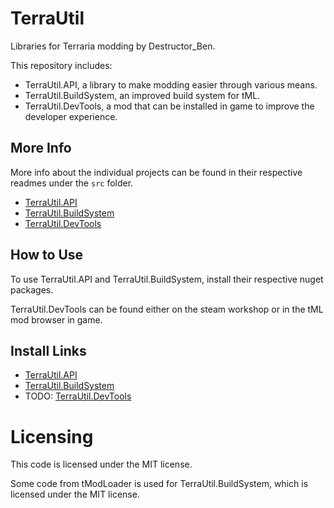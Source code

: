 ﻿# TerraUtil

Libraries for Terraria modding by Destructor_Ben.

This repository includes:
- TerraUtil.API, a library to make modding easier through various means.
- TerraUtil.BuildSystem, an improved build system for tML.
- TerraUtil.DevTools, a mod that can be installed in game to improve the developer experience.

## More Info

More info about the individual projects can be found in their respective readmes under the `src` folder.
- [TerraUtil.API](https://github.com/Destructor-Ben/TerraUtil/blob/main/src/TerraUtil.API/README.md)
- [TerraUtil.BuildSystem](https://github.com/Destructor-Ben/TerraUtil/blob/main/src/TerraUtil.BuildSystem/README.md)
- [TerraUtil.DevTools](https://github.com/Destructor-Ben/TerraUtil/blob/main/src/TerraUtil.DevTools/README.md)

## How to Use

To use TerraUtil.API and TerraUtil.BuildSystem, install their respective nuget packages.

TerraUtil.DevTools can be found either on the steam workshop or in the tML mod browser in game.

## Install Links

- [TerraUtil.API](https://www.nuget.org/packages/TerraUtil.API)
- [TerraUtil.BuildSystem](https://www.nuget.org/packages/TerraUtil.BuildSystem)
- TODO: [TerraUtil.DevTools]()

# Licensing

This code is licensed under the MIT license.

Some code from tModLoader is used for TerraUtil.BuildSystem, which is licensed under the MIT license.
